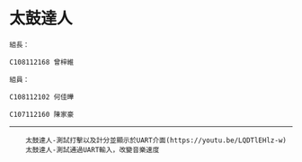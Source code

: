 太鼓達人  
====  
    組長：

    C108112168 曾梓維

    組員：

    C108112102 何佳曄

    C107112160 陳家豪
------- 
        太鼓達人-測試打擊以及計分並顯示於UART介面(https://youtu.be/LQDTlEHlz-w)
        太鼓達人-測試通過UART輸入，改變音樂速度



